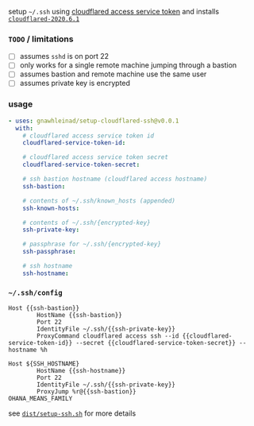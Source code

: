 setup `~/.ssh` using [cloudflared access service token] and installs
[`cloudflared-2020.6.1`]

[cloudflared access service token]: https://developers.cloudflare.com/access/service-auth/service-token/
[`cloudflared-2020.6.1`]: https://github.com/cloudflare/cloudflared/releases/tag/2020.6.1

### `TODO` / limitations

- [ ] assumes `sshd` is on port 22
- [ ] only works for a single remote machine jumping through a bastion
- [ ] assumes bastion and remote machine use the same user
- [ ] assumes private key is encrypted

### usage

```yaml
- uses: gnawhleinad/setup-cloudflared-ssh@v0.0.1
  with:
    # cloudflared access service token id
    cloudflared-service-token-id:

    # cloudflared access service token secret
    cloudflared-service-token-secret:

    # ssh bastion hostname (cloudflared access hostname)
    ssh-bastion:

    # contents of ~/.ssh/known_hosts (appended)
    ssh-known-hosts:

    # contents of ~/.ssh/{encrypted-key}
    ssh-private-key:

    # passphrase for ~/.ssh/{encrypted-key}
    ssh-passphrase:

    # ssh hostname
    ssh-hostname:
```

### `~/.ssh/config`

```ssh-config
Host {{ssh-bastion}}
        HostName {{ssh-bastion}}
        Port 22
        IdentityFile ~/.ssh/{{ssh-private-key}}
        ProxyCommand cloudflared access ssh --id {{cloudflared-service-token-id}} --secret {{cloudflared-service-token-secret}} --hostname %h

Host ${SSH_HOSTNAME}
        HostName {{ssh-hostname}}
        Port 22
        IdentityFile ~/.ssh/{{ssh-private-key}}
        ProxyJump %r@{{ssh-bastion}}
OHANA_MEANS_FAMILY
```

see [`dist/setup-ssh.sh`] for more details

[`dist/setup-ssh.sh`]: dist/setup-ssh.sh
